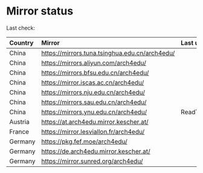 <script src="./time.js"></script>
# Mirror status
Last check: <script type="text/javascript">localize(1693833688.0553267);</script>

|Country|Mirror|Last update|
|:------|:-----|:----------|
|China|https://mirrors.tuna.tsinghua.edu.cn/arch4edu/|<script type="text/javascript">localize(1693809132);</script>|
|China|https://mirrors.aliyun.com/arch4edu/|<script type="text/javascript">localize(1693723141);</script>|
|China|https://mirrors.bfsu.edu.cn/arch4edu/|<script type="text/javascript">localize(1693809111);</script>|
|China|https://mirror.iscas.ac.cn/arch4edu/|<script type="text/javascript">localize(1693809132);</script>|
|China|https://mirrors.nju.edu.cn/arch4edu/|<script type="text/javascript">localize(1693765763);</script>|
|China|https://mirrors.sau.edu.cn/arch4edu/|<script type="text/javascript">localize(1693809111);</script>|
|China|https://mirrors.ynu.edu.cn/arch4edu/|ReadTimeout|
|Austria|https://at.arch4edu.mirror.kescher.at/|<script type="text/javascript">localize(1693809132);</script>|
|France|https://mirror.lesviallon.fr/arch4edu/|<script type="text/javascript">localize(1693809132);</script>|
|Germany|https://pkg.fef.moe/arch4edu/|<script type="text/javascript">localize(1693809132);</script>|
|Germany|https://de.arch4edu.mirror.kescher.at/|<script type="text/javascript">localize(1693809132);</script>|
|Germany|https://mirror.sunred.org/arch4edu/|<script type="text/javascript">localize(1693809132);</script>|

<script src="./tablefilter/tablefilter.js"></script>
<script src="./table.js"></script>